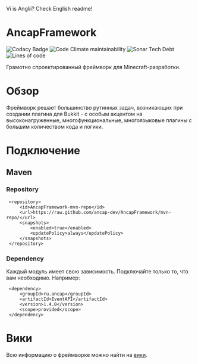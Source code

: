 Vi is Anglii? Check English readme!

# AncapFramework

![Codacy Badge](https://img.shields.io/codacy/grade/85187fe25a954ba7b9331d1fe51deb25?style=flat-square) ![Code Climate maintainability](https://img.shields.io/codeclimate/maintainability-percentage/PukPukov/AncapFramework-1?style=flat-square) ![Sonar Tech Debt](https://img.shields.io/sonar/tech_debt/ancap-dev_AncapFramework?server=https%3A%2F%2Fsonarcloud.io&style=flat-square) ![Lines of code](https://img.shields.io/tokei/lines/github/PukPukov/AncapFramework-1?style=flat-square)

Грамотно спроектированный фреймворк для Minecraft-разработки.


# Обзор

Фреймворк решает большинство рутинных задач, возникающих при создании плагина для Bukkit - с особым акцентом на высоконагруженные, многофункциональные, многоязыковые плагины с большим количеством кода и логики.

# Подключение
## Maven
### Repository

     <repository>  
	     <id>AncapFramework-mvn-repo</id>  
	     <url>https://raw.github.com/ancap-dev/AncapFramework/mvn-repo/</url>  
	     <snapshots> 
		     <enabled>true</enabled>  
		     <updatePolicy>always</updatePolicy>  
	     </snapshots>
	 </repository>

### Dependency

Каждый модуль имеет свою зависимость. Подключайте только то, что вам необходимо. Например:

     <dependency>  
	     <groupId>ru.ancap</groupId>  
	     <artifactId>EventAPI</artifactId>  
	     <version>1.4.0</version>  
	     <scope>provided</scope>  
     </dependency>

# Вики

Всю информацию о фреймворке можно найти на [вики](https://github.com/ancap-dev/AncapFramework/wiki).
